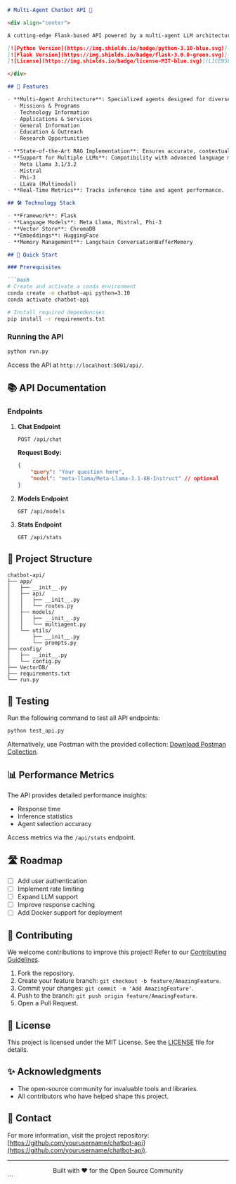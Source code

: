 ```markdown
# Multi-Agent Chatbot API 🚀

<div align="center">

A cutting-edge Flask-based API powered by a multi-agent LLM architecture, leveraging Retrieval-Augmented Generation (RAG) for highly contextual and accurate responses.

[![Python Version](https://img.shields.io/badge/python-3.10-blue.svg)](https://www.python.org/downloads/)
[![Flask Version](https://img.shields.io/badge/flask-3.0.0-green.svg)](https://flask.palletsprojects.com/)
[![License](https://img.shields.io/badge/license-MIT-blue.svg)](LICENSE)

</div>

## 🌟 Features

- **Multi-Agent Architecture**: Specialized agents designed for diverse domains:
  - Missions & Programs
  - Technology Information
  - Applications & Services
  - General Information
  - Education & Outreach
  - Research Opportunities

- **State-of-the-Art RAG Implementation**: Ensures accurate, contextually rich answers.
- **Support for Multiple LLMs**: Compatibility with advanced language models:
  - Meta Llama 3.1/3.2
  - Mistral
  - Phi-3
  - LLaVa (Multimodal)
- **Real-Time Metrics**: Tracks inference time and agent performance.

## 🛠️ Technology Stack

- **Framework**: Flask
- **Language Models**: Meta Llama, Mistral, Phi-3
- **Vector Store**: ChromaDB
- **Embeddings**: HuggingFace
- **Memory Management**: Langchain ConversationBufferMemory

## 🚀 Quick Start

### Prerequisites

```bash
# Create and activate a conda environment
conda create -n chatbot-api python=3.10
conda activate chatbot-api

# Install required dependencies
pip install -r requirements.txt
```

### Running the API

```bash
python run.py
```

Access the API at `http://localhost:5001/api/`.

## 📚 API Documentation

### Endpoints

1. **Chat Endpoint**
   ```http
   POST /api/chat
   ```
   **Request Body:**
   ```json
   {
       "query": "Your question here",
       "model": "meta-llama/Meta-Llama-3.1-8B-Instruct" // optional
   }
   ```

2. **Models Endpoint**
   ```http
   GET /api/models
   ```

3. **Stats Endpoint**
   ```http
   GET /api/stats
   ```

## 📁 Project Structure

```
chatbot-api/
├── app/
│   ├── __init__.py
│   ├── api/
│   │   ├── __init__.py
│   │   └── routes.py
│   ├── models/
│   │   ├── __init__.py
│   │   └── multiagent.py
│   └── utils/
│       ├── __init__.py
│       └── prompts.py
├── config/
│   ├── __init__.py
│   └── config.py
├── VectorDB/
├── requirements.txt
└── run.py
```

## 🧪 Testing

Run the following command to test all API endpoints:

```bash
python test_api.py
```

Alternatively, use Postman with the provided collection:
[Download Postman Collection](postman/Chatbot_API.json).

## 📊 Performance Metrics

The API provides detailed performance insights:
- Response time
- Inference statistics
- Agent selection accuracy

Access metrics via the `/api/stats` endpoint.

## 🛣️ Roadmap

- [ ] Add user authentication
- [ ] Implement rate limiting
- [ ] Expand LLM support
- [ ] Improve response caching
- [ ] Add Docker support for deployment

## 🤝 Contributing

We welcome contributions to improve this project! Refer to our [Contributing Guidelines](CONTRIBUTING.md).

1. Fork the repository.
2. Create your feature branch: `git checkout -b feature/AmazingFeature`.
3. Commit your changes: `git commit -m 'Add AmazingFeature'`.
4. Push to the branch: `git push origin feature/AmazingFeature`.
5. Open a Pull Request.

## 📄 License

This project is licensed under the MIT License. See the [LICENSE](LICENSE) file for details.

## ✨ Acknowledgments

- The open-source community for invaluable tools and libraries.
- All contributors who have helped shape this project.

## 📧 Contact

For more information, visit the project repository: [https://github.com/yourusername/chatbot-api](https://github.com/yourusername/chatbot-api).

---

<div align="center">
Built with ❤️ for the Open Source Community
</div>
```

